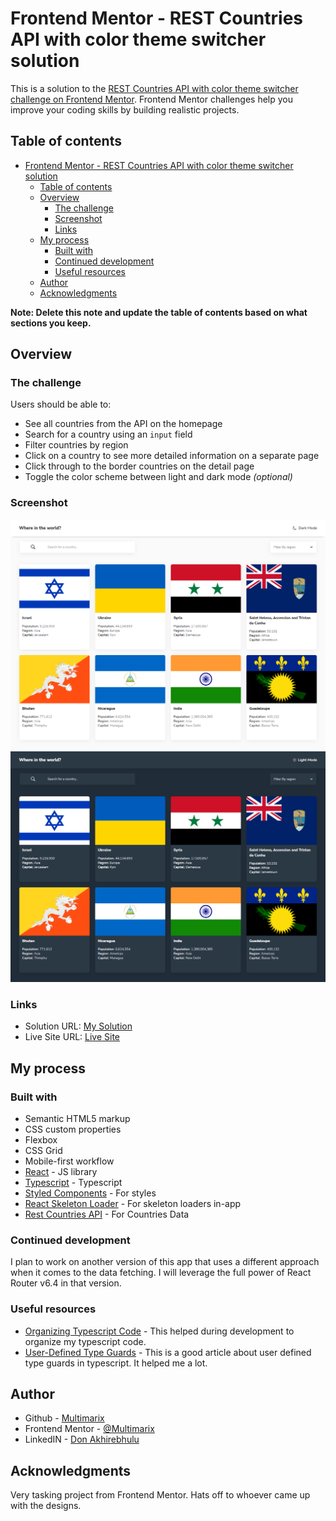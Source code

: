 # Frontend Mentor - REST Countries API with color theme switcher solution

This is a solution to the [REST Countries API with color theme switcher challenge on Frontend Mentor](https://www.frontendmentor.io/challenges/rest-countries-api-with-color-theme-switcher-5cacc469fec04111f7b848ca). Frontend Mentor challenges help you improve your coding skills by building realistic projects.

## Table of contents

- [Frontend Mentor - REST Countries API with color theme switcher solution](#frontend-mentor---rest-countries-api-with-color-theme-switcher-solution)
  - [Table of contents](#table-of-contents)
  - [Overview](#overview)
    - [The challenge](#the-challenge)
    - [Screenshot](#screenshot)
    - [Links](#links)
  - [My process](#my-process)
    - [Built with](#built-with)
    - [Continued development](#continued-development)
    - [Useful resources](#useful-resources)
  - [Author](#author)
  - [Acknowledgments](#acknowledgments)

**Note: Delete this note and update the table of contents based on what sections you keep.**

## Overview

### The challenge

Users should be able to:

- See all countries from the API on the homepage
- Search for a country using an `input` field
- Filter countries by region
- Click on a country to see more detailed information on a separate page
- Click through to the border countries on the detail page
- Toggle the color scheme between light and dark mode _(optional)_

### Screenshot

![](./screenshot_1.png)
![](./screenshot.png)

### Links

- Solution URL: [My Solution](https://github.com/Multimarix/rest-countries-with-ts)
- Live Site URL: [Live Site](https://countries-react-ts.netlify.app/)

## My process

### Built with

- Semantic HTML5 markup
- CSS custom properties
- Flexbox
- CSS Grid
- Mobile-first workflow
- [React](https://reactjs.org/) - JS library
- [Typescript](https://www.typescriptlang.org/) - Typescript
- [Styled Components](https://styled-components.com/) - For styles
- [React Skeleton Loader](https://www.npmjs.com/package/react-loading-skeleton) - For skeleton loaders in-app
- [Rest Countries API](https://restcountries.com/) - For Countries Data

### Continued development

I plan to work on another version of this app that uses a different approach when it comes to the data fetching. I will leverage the full power of React Router v6.4 in that version.

### Useful resources

- [Organizing Typescript Code](https://blog.logrocket.com/organizing-typescript-code-using-namespaces/) - This helped during development to organize my typescript code.
- [User-Defined Type Guards](https://levelup.gitconnected.com/user-defined-type-guards-in-typescript-fad639e4944f) - This is a good article about user defined type guards in typescript. It helped me a lot.

## Author

- Github - [Multimarix](https://github.com/Multimarix)
- Frontend Mentor - [@Multimarix](https://www.frontendmentor.io/profile/Multimarix)
- LinkedIN - [Don Akhirebhulu](https://www.linkedin.com/in/don-akhirebhulu-675082242/)

## Acknowledgments

Very tasking project from Frontend Mentor. Hats off to whoever came up with the designs.
